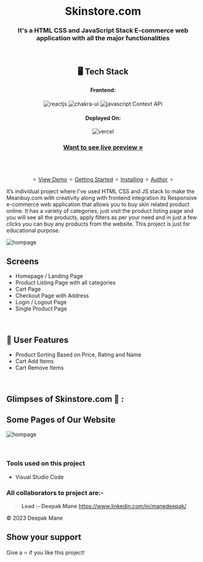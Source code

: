 
<h1 align="center">Skinstore.com</h1>

<h3 align="center">It's a HTML CSS and JavaScript Stack E-commerce web application with all the major functionalities</h3>

<br />


<h2 align="center">🖥️ Tech Stack</h2>

<h4 align="center">Frontend:</h4>

<p align="center">
  <img src="https://img.shields.io/badge/React-20232A?style=for-the-badge&logo=react&logoColor=61DAFB" alt="reactjs" />
  <img src="https://img.shields.io/badge/Chakra%20UI-3bc7bd?style=for-the-badge&logo=chakraui&logoColor=white" alt="chakra-ui" />
  <img src="https://img.shields.io/badge/JavaScript-323330?style=for-the-badge&logo=javascript&logoColor=F7DF1E" alt="javascript" />
    Context API
</p>


<h4 align="center">Deployed On:</h4>

<p align="center" backgroundColor="white">
  <img  backgroundColor="white" src="https://image.pitchbook.com/hG77CP8UhJjUMH6f59hnUSo3p2V1608196200048_200x200" alt="vercel" />
</p>



<h3 align="center"><a href=""><strong>Want to see live preview »</strong></a></h3>


<br />

<p align="center">
  <br />&#10023;
  <a href="#Demo">View Demo</a> &#10023;
  <a href="#Getting-Started">Getting Started</a> &#10023; 
  <a href="#Install">Installing</a> &#10023;
  <a href="#Contact">Author</a> &#10023;
</p>

It’s individual project where I've used HTML CSS and JS stack to make the Meanbuy.com with creativity along with frontend integration
its Responsive e-commerce web application that allows you to buy skin related product online. It has a variety of categories, just visit the product listing page and you will see all the products, apply filters as per your need and in just a few clicks you can buy any products from the website. This project is just for educational purpose.

<img src="https://thedpmane.github.io/static/media/Skinstore.f9aaa729d6798e0b60f2.png" alt='hompage'/>


<br />

## Screens 
- Homepage / Landing Page
- Product Listing Page with all categories
- Cart Page
- Checkout Page with Address 
- Login / Logout Page
- Single Product Page



<br />


 
## 🚀 User Features
- Product Sorting Based on Price, Rating and Name
- Cart Add Items  
- Cart Remove Items
<br />

## Glimpses of Skinstore.com 🙈 :
## Some Pages of Our Website 
<img src="https://thedpmane.github.io/static/media/Skinstore.f9aaa729d6798e0b60f2.png" alt='hompage'/>
<br/><br/>





<br />


### Tools used on this project

- Visual Studio Code

### All collaborators to project are:-

>**Lead :- Deepak Mane** <https://www.linkedin.com/in/manedeepak/>


© 2023 Deepak Mane



## Show your support

Give a ⭐️ if you like this project!


